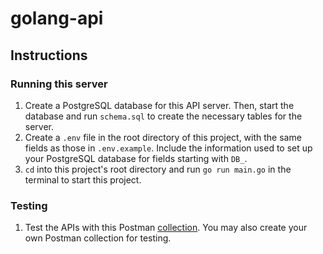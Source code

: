 # golang-api

## Instructions

### Running this server

1. Create a PostgreSQL database for this API server. Then, start the database and run `schema.sql` to create the necessary tables for the server.
2. Create a `.env` file in the root directory of this project, with the same fields as those in `.env.example`. Include the information used to set up your PostgreSQL database for fields starting with `DB_`.
3. `cd` into this project's root directory and run `go run main.go` in the terminal to start this project.

### Testing

1. Test the APIs with this Postman [collection](https://www.postman.com/security-physicist-88556430/workspace/shared/collection/28021553-357d524d-b51c-47d8-8054-fea64ddacd09?action=share&creator=28021553). You may also create your own Postman collection for testing.
